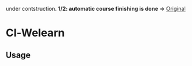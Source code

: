 under contstruction. **1/2: automatic course finishing is done**
=> [Original](https://github.com/notch1p/welearn-oneclick)

# Cl-Welearn

## Usage
